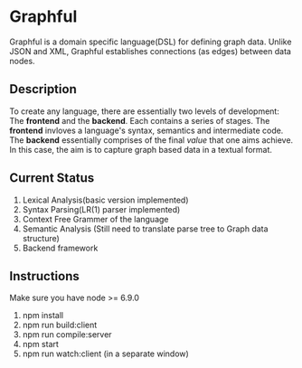# Graphful
Graphful is a domain specific language(DSL) for defining graph data. Unlike JSON and XML, Graphful establishes connections (as edges) between data nodes. 

## Description
To create any language, there are essentially two levels of development: The __frontend__ and the __backend__. Each contains a series of stages. The __frontend__ invloves a language's syntax, semantics and intermediate code. The __backend__ essentially comprises of the final _value_ that one aims achieve. In this case, the aim is to capture graph based data in a textual format.

## Current Status
1. Lexical Analysis(basic version implemented)
2. Syntax Parsing(LR(1) parser implemented)
4. Context Free Grammer of the language
3. Semantic Analysis (Still need to translate parse tree to Graph data structure)
4. Backend framework 

## Instructions
Make sure you have node >= 6.9.0
1. npm install
2. npm run build:client
3. npm run compile:server
4. npm start
5. npm run watch:client (in a separate window)